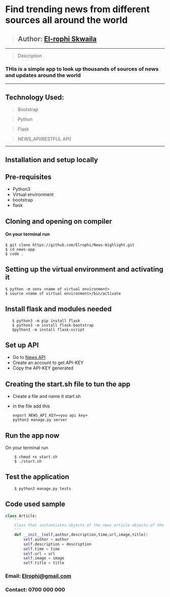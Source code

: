 # Find trending news from different sources all around the world
>## Author: [El-rophi Skwaila](https://github.com/Elrophi/News-Highlight)
---

>Description
### THis is a simple app to look up thousands of sources of news and updates around the world
---

## Technology Used: 
>Bootstrap

>Python

>Flask

>NEWS_API(RESTFUL API)
---

## Installation and setup locally
## Pre-requisites
- Python3
- Virtual environment
- bootstrap
- flask

## Cloning and opening on compiler
#### On your terminal run

    $ git clone https://github.com/Elrophi/News-Highlight.git
    $ cd news-app
    $ code .
##  Setting up the virtual environment and activating it
    $ python -m venv <name of virtual environment>
    $ source <name of virtual environment>/bin/activate

##  Install flask and modules needed
       $ python3 -m pip install flask
       $ python3 -m install flask-bootstrap
       $python3 -m install flask-script
       
## Set up API
 - Go to [News API](https://newsapi.org/)
 - Create an account to get API-KEY
 - Copy the API-KEY generated

 ## Creating the start.sh file to tun the app
 - Create a file and name it start.sh
 - in the file add this

       export NEWS_API_KEY=<you api key>
       python3 manage.py server

## Run the app now
On your terminal run

        $ chmod +x start.sh
        $ ./start.sh

## Test the application

        $ python3 manage.py tests

## Code used sample
```python
class Article:
    '''
    Class that instantiates objects of the news article objects of the news sources
    '''
    def __init__(self,author,description,time,url,image,title):
        self.author = author
        self.description = description
        self.time = time
        self.url = url
        self.image = image
        self.title = title

```

### Email: Elrophi@gmail.com
### Contact: 0700 000 000


    


   